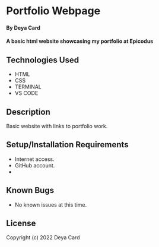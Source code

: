 # Portfolio Webpage

#### By Deya Card

#### A basic html website showcasing my portfolio at Epicodus

## Technologies Used

* HTML
* CSS
* TERMINAL
* VS CODE

## Description

Basic website with links to portfolio work.

## Setup/Installation Requirements

* Internet access.
* GitHub account.
* 


## Known Bugs

* No known issues at this time.


## License


Copyright (c) 2022 Deya Card
